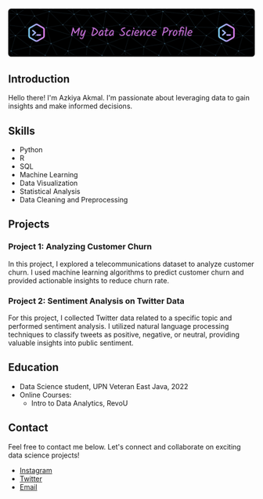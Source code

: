 ![MasterHead](banner.png)

## Introduction
Hello there! I'm Azkiya Akmal. I'm passionate about leveraging data to gain insights and make informed decisions.

## Skills
- Python
- R
- SQL
- Machine Learning
- Data Visualization
- Statistical Analysis
- Data Cleaning and Preprocessing

## Projects
### Project 1: Analyzing Customer Churn
In this project, I explored a telecommunications dataset to analyze customer churn. I used machine learning algorithms to predict customer churn and provided actionable insights to reduce churn rate.

### Project 2: Sentiment Analysis on Twitter Data
For this project, I collected Twitter data related to a specific topic and performed sentiment analysis. I utilized natural language processing techniques to classify tweets as positive, negative, or neutral, providing valuable insights into public sentiment.

## Education
- Data Science student, UPN Veteran East Java, 2022
- Online Courses:
    - Intro to Data Analytics, RevoU

## Contact
Feel free to contact me below. Let's connect and collaborate on exciting data science projects!

- [Instagram](https://instagram.com/azkiyakmal)
- [Twitter](https://twitter.com/Akmalazki)
- [Email](mailto:azkiyaakmal25@gmail.com)
